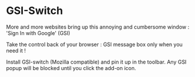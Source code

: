 # GSI-Switch
More and more websites bring up this annoying and cumbersome window : 'Sign In with Google' (GSI)

Take the control back of your browser : GSI message box only when you need it !

Install GSI-switch (Mozilla compatible) and pin it up in the toolbar.
Any GSI popup will be blocked until you click the add-on icon.

